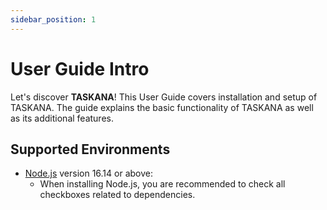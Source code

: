 ```yaml
---
sidebar_position: 1
---
```


# User Guide Intro

Let's discover **TASKANA**! This User Guide covers installation and setup of TASKANA. The guide explains the basic functionality of TASKANA as well as its additional features.

## Supported Environments

- [Node.js](https://nodejs.org/en/download/) version 16.14 or above:
  - When installing Node.js, you are recommended to check all checkboxes related to dependencies.
